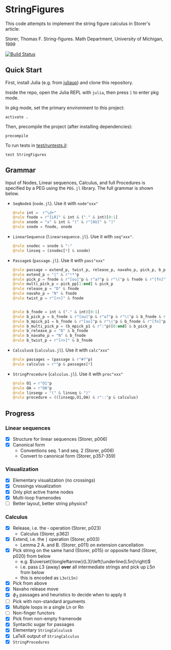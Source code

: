 # StringFigures

This code attempts to implement the string figure calculus in Storer's article:

Storer, Thomas F. String-figures. Math Department, University of Michigan, 1999

[![Build Status](https://github.com/abraunst/StringFigures.jl/actions/workflows/CI.yml/badge.svg?branch=main)](https://github.com/abraunst/StringFigures.jl/actions/workflows/CI.yml?query=branch%3Amain)

## Quick Start

First, install Julia (e.g. from [juliaup](https://github.com/JuliaLang/juliaup)) and clone this repository.

Inside the repo, open the Julia REPL with `julia`, then press `]` to enter pkg mode.

In pkg mode, set the primary environment to this project:

```
activate .
```

Then, precompile the project (after installing dependencies):

```
precompile
```

To run tests in [test/runtests.jl](./test/runtests.jl):

```
test StringFigures
```

## Grammar

Input of Nodes, Linear sequences, Calculus, and full Procedures is specified by a PEG using the `PEG.jl` library. The full grammar is shown below.

* `SeqNode`s (`node.jl`). Use it with `node"xxx"`
  ```julia
  @rule int =  r"\d+"
  @rule fnode = r"[LR]" & int & ("." & int)[0:1]
  @rule xnode = "x" & int & "(" & r"[0U]" & ")"
  @rule snode = fnode, xnode
  ```
* `LinearSequence` (`linearsequence.jl`). Use it with `seq"xxx"`.
  ```julia
  @rule snodec = snode & ":"
  @rule linseq = (snodec[*] & snode)
  ```
* `Passage`s (`passage.jl`). Use it with `pass"xxx"`
  ```julia
  @rule passage = extend_p, twist_p, release_p, navaho_p, pick_p, b_pick_p, b_release_p, b_twist_p, b_navaho_p
  @rule extend_p = "|" & r"!*"p
  @rule pick_p = fnode & r"[ou]"p & r"a?"p & r"\("p & fnode & r"[fn]"p & ")"
  @rule multi_pick_p = pick_pp[1:end] & pick_p
  @rule release_p = "D" & fnode
  @rule navaho_p = "N" & fnode
  @rule twist_p = r"[<>]" & fnode


  @rule b_fnode = int & ("." & int)[0:1]
  @rule b_pick_p = b_fnode & r"[ou]"p & r"a?"p & r"\("p & b_fnode & r"[fn]"p & ")"
  @rule b_mpick_p1 = b_fnode & r"[ou]"p & r"\("p & b_fnode & r"[fn]"p & ")"
  @rule b_multi_pick_p = (b_mpick_p1 & r":"p)[0:end] & b_pick_p
  @rule b_release_p = "D" & b_fnode
  @rule b_navaho_p = "N" & b_fnode
  @rule b_twist_p = r"[<>]" & b_fnode

  ```
* `Calculus`s (`calculus.jl`). Use it with `calc"xxx"`
  ```julia
  @rule passages = (passage & r"#?"p)
  @rule calculus = r""p & passages[*]
  ```
* `StringProcedure` (`calculus.jl`). Use it with `proc"xxx"`
  ```julia
  @rule O1 = r"O1"p
  @rule OA = r"OA"p
  @rule linseqp = "(" & linseq & ")"
  @rule procedure = ((linseqp,O1,OA) & r"::"p & calculus)
  ```


## Progress

### Linear sequences

- [x] Structure for linear sequences (Storer, p006)
- [x] Canonical form
  - Conventions seq. 1 and seq. 2 (Storer, p006)
  - Convert to canonical form (Storer, p357-359)

### Visualization

- [x] Elementary visualization (no crossings)
- [x] Crossings visualization
- [x] Only plot active frame nodes
- [x] Multi-loop framenodes
- [ ] Better layout, better string physics?

### Calculus

- [x] Release, i.e. the $\square$ operation (Storer, p023)
  - Calculus (Storer, p362)
- [x] Extend, i.e. the $\mid$ operation (Storer, p003)
  - Lemma 2 A. and B. (Storer, p011) on extension cancellation
- [x] Pick string on the same hand (Storer, p015) or opposite hand (Storer, p020) from below
  - e.g. $\overset{\longleftarrow}{L3}\left(\underline{L5n}\right)$
  - i.e. pass $L3$ (away) **over** all intermediate strings and pick up $L5n$ from below
  - this is encoded as `L3o(L5n)`
- [X] Pick from above
- [X] Navaho release move
- [X] $\phi_3$ passages and heuristics to decide when to apply it
- [ ] Pick with non-standard arguments
- [x] Multiple loops in a single Ln or Rn
- [ ] Non-finger functors
- [x] Pick from non-empty framenode
- [x] Syntactic sugar for passages
- [x] Elementary `StringCalculus`s
- [x] LaTeX output of `StringCalculus`
- [x] `StringProcedures`
